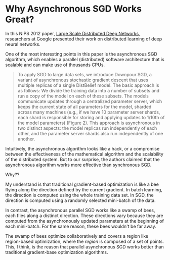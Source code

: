# Why Asynchronous SGD Works Great?

In this NIPS 2012 paper,
[Large Scale Distributed Deep Networks](http://books.nips.cc/papers/files/nips25/NIPS2012_0598.pdf),
researchers at Google presented their work on distributed learning of
deep neural networks.

One of the most interesting points in this paper is the asynchronous
SGD algorithm, which enables a parallel (distributed) software
architecture that is scalable and can make use of thousands CPUs.

> To apply SGD to large data sets, we introduce Downpour SGD, a
> variant of asynchronous stochastic gradient descent that uses
> multiple replicas of a single DistBelief model. The basic approach
> is as follows: We divide the training data into a number of
> subsets and run a copy of the model on each of these subsets. The
> models communicate updates through a centralized parameter server,
> which keeps the current state of all parameters for the model,
> sharded across many machines (e.g., if we have 10 parameter server
> shards, each shard is responsible for storing and applying updates
> to 1/10th of the model parameters) (Figure 2). This approach is
> asynchronous in two distinct aspects: the model replicas run
> independently of each other, and the parameter server shards also
> run independently of one another.

Intuitively, the asynchronous algorithm looks like a hack, or a
compromise between the effectiveness of the mathematical algorithm and
the scalability of the distributed system.  But to our surprise, the
authors claimed that the asynchronous algorithm works more effective
than synchronous SGD.

Why??

My understand is that traditional gradient-based optimization is like
a bee flying along the direction defined by the current gradient.  In
batch learning, the direction is computed using the whole training
data set.  In SGD, the direction is computed using a randomly selected
mini-batch of the data.

In contrast, the asynchronous parallel SGD works like a swamp of bees,
each flies along a distinct direction.  These directions vary because
they are computed from the asynchronously updated parameters at the
beginning of each mini-batch.  For the same reason, these bees
wouldn't be far away.

The swamp of bees optimize collaboratively and covers a region like
region-based optimization, where the *region* is composed of a set of
points.  This, I think, is the reason that parallel asynchronous SGD
works better than traditional gradient-base optimization algorithms.
